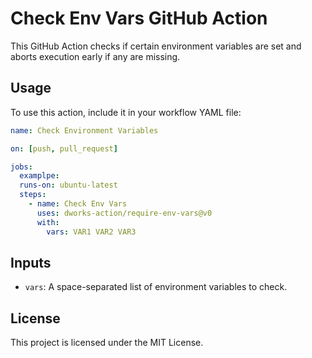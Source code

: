 # Check Env Vars GitHub Action

This GitHub Action checks if certain environment variables are set and aborts execution early if any are missing.

## Usage

To use this action, include it in your workflow YAML file:

```yaml
name: Check Environment Variables

on: [push, pull_request]

jobs:
  examplpe:
  runs-on: ubuntu-latest
  steps:
    - name: Check Env Vars
      uses: dworks-action/require-env-vars@v0
      with:
        vars: VAR1 VAR2 VAR3
```

## Inputs

- `vars`: A space-separated list of environment variables to check.


## License

This project is licensed under the MIT License.